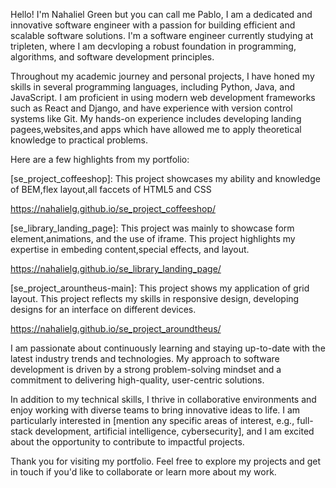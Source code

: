 Hello! I'm Nahaliel Green but you can call me Pablo, I am a dedicated and innovative software engineer with a passion for building efficient and scalable software solutions. I'm a software engineer currently studying at tripleten, where I am decvloping a robust foundation in programming, algorithms, and software development principles.

Throughout my academic journey and personal projects, I have honed my skills in several programming languages, including Python, Java, and JavaScript. I am proficient in using modern web development frameworks such as React and Django, and have experience with version control systems like Git. My hands-on experience includes developing landing pagees,websites,and apps which have allowed me to apply theoretical knowledge to practical problems.

Here are a few highlights from my portfolio:

[se_project_coffeeshop]: This project showcases my ability and knowledge of BEM,flex layout,all faccets of HTML5 and CSS 

https://nahalielg.github.io/se_project_coffeeshop/

[se_library_landing_page]: This project was mainly to showcase form element,animations, and the use of iframe. This project highlights my expertise in embeding content,special effects, and layout. 

https://nahalielg.github.io/se_library_landing_page/

[se_project_arountheus-main]: This project shows my application of grid layout. This project reflects my skills in responsive design, developing designs for an interface on different devices.

https://nahalielg.github.io/se_project_aroundtheus/

I am passionate about continuously learning and staying up-to-date with the latest industry trends and technologies. My approach to software development is driven by a strong problem-solving mindset and a commitment to delivering high-quality, user-centric solutions.

In addition to my technical skills, I thrive in collaborative environments and enjoy working with diverse teams to bring innovative ideas to life. I am particularly interested in [mention any specific areas of interest, e.g., full-stack development, artificial intelligence, cybersecurity], and I am excited about the opportunity to contribute to impactful projects.

Thank you for visiting my portfolio. Feel free to explore my projects and get in touch if you'd like to collaborate or learn more about my work.
